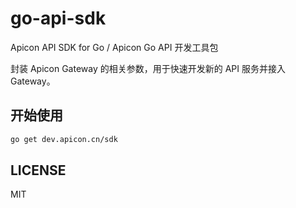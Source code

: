 # go-api-sdk

Apicon API SDK for Go / Apicon Go API 开发工具包

封装 Apicon Gateway 的相关参数，用于快速开发新的 API 服务并接入 Gateway。

## 开始使用

```bash
go get dev.apicon.cn/sdk
```

## LICENSE

MIT